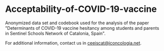 # Acceptability-of-COVID-19-vaccine
Anonymized data set and codebook used for the analysis of the paper "Determinants of COVID-19 vaccine hesitancy among students and parents in Sentinel Schools Network of Catalonia, Spain". 

For additional information, contact us in ceeiscat@iconcologia.net.
